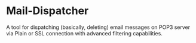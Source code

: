 # Mail-Dispatcher
A tool for dispatching (basically, deleting) email messages
on POP3 server via Plain or SSL connection with advanced filtering capabilities.
